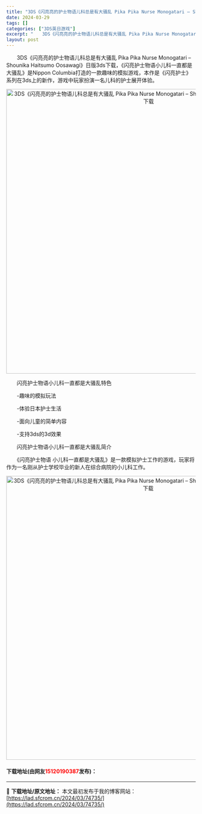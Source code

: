 ```yaml
---
title: "3DS《闪亮亮的护士物语儿科总是有大骚乱 Pika Pika Nurse Monogatari – Shounika Haitsumo Oosawagi》日版3ds下载"
date: 2024-03-29
tags: []
categories: ["3DS英日游戏"]
excerpt: "　　3DS《闪亮亮的护士物语儿科总是有大骚乱 Pika Pika Nurse Monogatari &ndash; Shounika Haitsumo Oosawagi》日版3ds下载，《闪亮护士物语小儿科一直都是大骚乱》是Nippon Columbia打造的一款趣味的模拟游戏，本作是《闪亮护士》系&hellip;"
layout: post
---
```


 <p>　　3DS《闪亮亮的护士物语儿科总是有大骚乱 Pika Pika Nurse Monogatari &ndash; Shounika Haitsumo Oosawagi》日版3ds下载，《闪亮护士物语小儿科一直都是大骚乱》是Nippon Columbia打造的一款趣味的模拟游戏，本作是《闪亮护士》系列在3ds上的新作，游戏中玩家扮演一名儿科的护士展开体验。</p> <p align="center"><img align="" border="0" src="https://lad.sfcrom.cn/wp-content/uploads/2024/03/20240329_660631adec77c.png" width="757" alt="3DS《闪亮亮的护士物语儿科总是有大骚乱 Pika Pika Nurse Monogatari – Shounika Haitsumo Oosawagi》日版3ds下载" /></p> <p>　　闪亮护士物语小儿科一直都是大骚乱特色</p> <p>　　-趣味的模拟玩法</p> <p>　　-体验日本护士生活</p> <p>　　-面向儿童的简单内容</p> <p>　　-支持3ds的3d效果</p> <p>　　闪亮护士物语小儿科一直都是大骚乱简介</p> <p>　　《闪亮护士物语 小儿科一直都是大骚乱》是一款模拟护士工作的游戏，玩家将作为一名刚从护士学校毕业的新人在综合病院的小儿科工作。</p> <p align="center"><img align="" border="0" src="https://lad.sfcrom.cn/wp-content/uploads/2024/03/20240329_660631af15105.png" width="755" alt="3DS《闪亮亮的护士物语儿科总是有大骚乱 Pika Pika Nurse Monogatari – Shounika Haitsumo Oosawagi》日版3ds下载" /></p> <p><h4>下载地址(由网友<font color="red">15120190387</font>发布)：</h4></p> 

---
📖 **下载地址/原文地址：** 本文最初发布于我的博客网站：[https://lad.sfcrom.cn/2024/03/74735/](https://lad.sfcrom.cn/2024/03/74735/)

